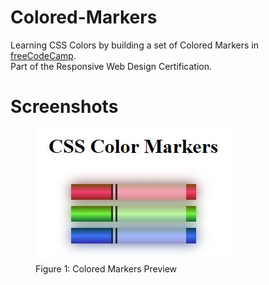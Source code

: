 # Colored-Markers
Learning CSS Colors by building a set of Colored Markers in <a href="https://www.freecodecamp.org/learn/2022/responsive-web-design/#learn-css-colors-by-building-a-set-of-colored-markers">freeCodeCamp</a>.<br>
Part of the Responsive Web Design Certification.

# Screenshots
<figure>
  <img src="https://raw.githubusercontent.com/chanwaihan/Colored-Markers/main/colored-markers-preview.jpg" alt="Colored Markers Preview" title="Colored Markers">
  <figcaption>Figure 1: Colored Markers Preview</figcaption>
</figure>
